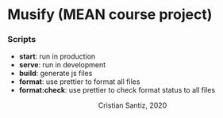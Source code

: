 # Musify (MEAN course project)

### Scripts

- **start**: run in production
- **serve**: run in development
- **build**: generate js files
- **format**: use prettier to format all files
- **format:check**: use prettier to check format status to all files

<p align="center">Cristian Santiz, 2020</p>